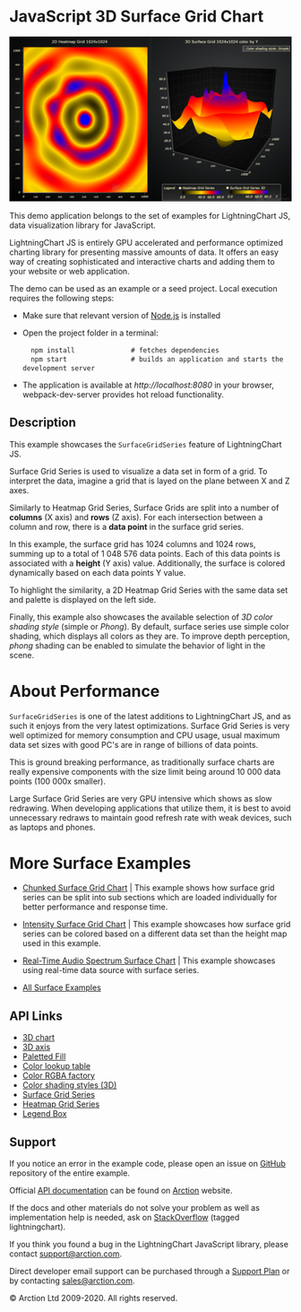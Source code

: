 # JavaScript 3D Surface Grid Chart

![JavaScript 3D Surface Grid Chart](surfaceGrid.png)

This demo application belongs to the set of examples for LightningChart JS, data visualization library for JavaScript.

LightningChart JS is entirely GPU accelerated and performance optimized charting library for presenting massive amounts of data. It offers an easy way of creating sophisticated and interactive charts and adding them to your website or web application.

The demo can be used as an example or a seed project. Local execution requires the following steps:

- Make sure that relevant version of [Node.js](https://nodejs.org/en/download/) is installed
- Open the project folder in a terminal:

        npm install              # fetches dependencies
        npm start                # builds an application and starts the development server

- The application is available at *http://localhost:8080* in your browser, webpack-dev-server provides hot reload functionality.


## Description

This example showcases the `SurfaceGridSeries` feature of LightningChart JS.

Surface Grid Series is used to visualize a data set in form of a grid. To interpret the data, imagine a grid that is layed on the plane between X and Z axes.

Similarly to Heatmap Grid Series, Surface Grids are split into a number of **columns** (X axis) and **rows** (Z axis). For each intersection between a column and row, there is a **data point** in the surface grid series.

In this example, the surface grid has 1024 columns and 1024 rows, summing up to a total of 1 048 576 data points. Each of this data points is associated with a **height** (Y axis) value. Additionally, the surface is colored dynamically based on each data points Y value.

To highlight the similarity, a 2D Heatmap Grid Series with the same data set and palette is displayed on the left side.

Finally, this example also showcases the available selection of _3D color shading style_ (simple or _Phong_). By default, surface series use simple color shading, which displays all colors as they are. To improve depth perception, _phong_ shading can be enabled to simulate the behavior of light in the scene.

# About Performance

`SurfaceGridSeries` is one of the latest additions to LightningChart JS, and as such it enjoys from the very latest optimizations. Surface Grid Series is very well optimized for memory consumption and CPU usage, usual maximum data set sizes with good PC's are in range of billions of data points.

This is ground breaking performance, as traditionally surface charts are really expensive components with the size limit being around 10 000 data points (100 000x smaller).

Large Surface Grid Series are very GPU intensive which shows as slow redrawing. When developing applications that utilize them, it is best to avoid unnecessary redraws to maintain good refresh rate with weak devices, such as laptops and phones.

# More Surface Examples

- [Chunked Surface Grid Chart](https://www.arction.com/lightningchart-js-interactive-examples/examples/lcjs-example-0916-surfaceChunkLoad.html) | This example shows how surface grid series can be split into sub sections which are loaded individually for better performance and response time.

- [Intensity Surface Grid Chart](https://www.arction.com/lightningchart-js-interactive-examples/examples/lcjs-example-0914-surfaceIntensityGrid.html) | This example showcases how surface grid series can be colored based on a different data set than the height map used in this example.

- [Real-Time Audio Spectrum Surface Chart](https://www.arction.com/lightningchart-js-interactive-examples/examples/lcjs-example-0913-surfaceScrollingGrid.html) | This example showcases using real-time data source with surface series.

- [All Surface Examples](https://www.arction.com/lightningchart-js-interactive-examples/search.html?t=surface)


## API Links

* [3D chart]
* [3D axis]
* [Paletted Fill]
* [Color lookup table]
* [Color RGBA factory]
* [Color shading styles (3D)]
* [Surface Grid Series]
* [Heatmap Grid Series]
* [Legend Box]


## Support

If you notice an error in the example code, please open an issue on [GitHub][0] repository of the entire example.

Official [API documentation][1] can be found on [Arction][2] website.

If the docs and other materials do not solve your problem as well as implementation help is needed, ask on [StackOverflow][3] (tagged lightningchart).

If you think you found a bug in the LightningChart JavaScript library, please contact support@arction.com.

Direct developer email support can be purchased through a [Support Plan][4] or by contacting sales@arction.com.

[0]: https://github.com/Arction/
[1]: https://www.arction.com/lightningchart-js-api-documentation/
[2]: https://www.arction.com
[3]: https://stackoverflow.com/questions/tagged/lightningchart
[4]: https://www.arction.com/support-services/

© Arction Ltd 2009-2020. All rights reserved.


[3D chart]: https://www.arction.com/lightningchart-js-api-documentation/v3.3.0/classes/chart3d.html
[3D axis]: https://www.arction.com/lightningchart-js-api-documentation/v3.3.0/
[Paletted Fill]: https://www.arction.com/lightningchart-js-api-documentation/v3.3.0/classes/palettedfill.html
[Color lookup table]: https://www.arction.com/lightningchart-js-api-documentation/v3.3.0/classes/lut.html
[Color RGBA factory]: https://www.arction.com/lightningchart-js-api-documentation/v3.3.0/globals.html#colorrgba
[Color shading styles (3D)]: https://www.arction.com/lightningchart-js-api-documentation/v3.3.0/
[Surface Grid Series]: https://www.arction.com/lightningchart-js-api-documentation/v3.3.0/
[Heatmap Grid Series]: https://www.arction.com/lightningchart-js-api-documentation/v3.3.0/classes/heatmapgridseriesintensityvalues.html
[Legend Box]: https://www.arction.com/lightningchart-js-api-documentation/v3.3.0/classes/chartxy.html#addlegendbox

